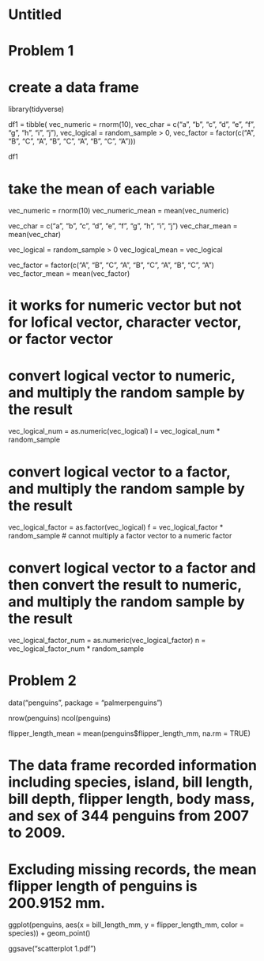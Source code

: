 Untitled
================

# Problem 1

# create a data frame

library(tidyverse)

df1 = tibble( vec\_numeric = rnorm(10), vec\_char = c(“a”, “b”, “c”,
“d”, “e”, “f”, “g”, “h”, “i”, “j”), vec\_logical = random\_sample \>
0, vec\_factor = factor(c(“A”, “B”, “C”, “A”, “B”, “C”, “A”, “B”, “C”,
“A”)))

df1

# take the mean of each variable

vec\_numeric = rnorm(10) vec\_numeric\_mean = mean(vec\_numeric)

vec\_char = c(“a”, “b”, “c”, “d”, “e”, “f”, “g”, “h”, “i”, “j”)
vec\_char\_mean = mean(vec\_char)

vec\_logical = random\_sample \> 0 vec\_logical\_mean = vec\_logical

vec\_factor = factor(c(“A”, “B”, “C”, “A”, “B”, “C”, “A”, “B”, “C”, “A”)
vec\_factor\_mean =
mean(vec\_factor)

# it works for numeric vector but not for lofical vector, character vector, or factor vector

# convert logical vector to numeric, and multiply the random sample by the result

vec\_logical\_num = as.numeric(vec\_logical) l = vec\_logical\_num \*
random\_sample

# convert logical vector to a factor, and multiply the random sample by the result

vec\_logical\_factor = as.factor(vec\_logical) f = vec\_logical\_factor
\* random\_sample \# cannot multiply a factor vector to a numeric
factor

# convert logical vector to a factor and then convert the result to numeric, and multiply the random sample by the result

vec\_logical\_factor\_num = as.numeric(vec\_logical\_factor) n =
vec\_logical\_factor\_num \* random\_sample

# Problem 2

data(“penguins”, package = “palmerpenguins”)

nrow(penguins) ncol(penguins)

flipper\_length\_mean = mean(penguins$flipper\_length\_mm, na.rm =
TRUE)

# The data frame recorded information including species, island, bill length, bill depth, flipper length, body mass, and sex of 344 penguins from 2007 to 2009.

# Excluding missing records, the mean flipper length of penguins is 200.9152 mm.

ggplot(penguins, aes(x = bill\_length\_mm, y = flipper\_length\_mm,
color = species)) + geom\_point()

ggsave(“scatterplot 1.pdf”)
